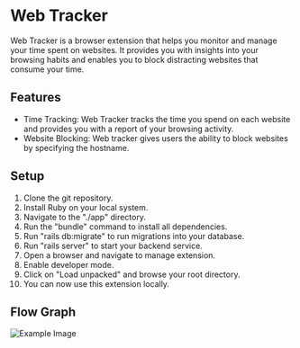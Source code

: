 # Web Tracker
Web Tracker is a browser extension that helps you monitor and manage your time spent on websites. It provides you with insights into your browsing habits and enables you to block distracting websites that consume your time.

## Features
- Time Tracking: Web Tracker tracks the time you spend on each website and provides you with a report of your browsing activity.
- Website Blocking: Web tracker gives users the ability to block websites by specifying the hostname.

## Setup
1. Clone the git repository.
2. Install Ruby on your local system.
3. Navigate to the "./app" directory.
4. Run the "bundle" command to install all dependencies.
5. Run "rails db:migrate" to run migrations into your database.
6. Run "rails server" to start your backend service.
7. Open a browser and navigate to manage extension.
8. Enable developer mode.
9. Click on "Load unpacked" and browse your root directory.
10. You can now use this extension locally.

## Flow Graph
 ![Example Image](images/example.jpg)
